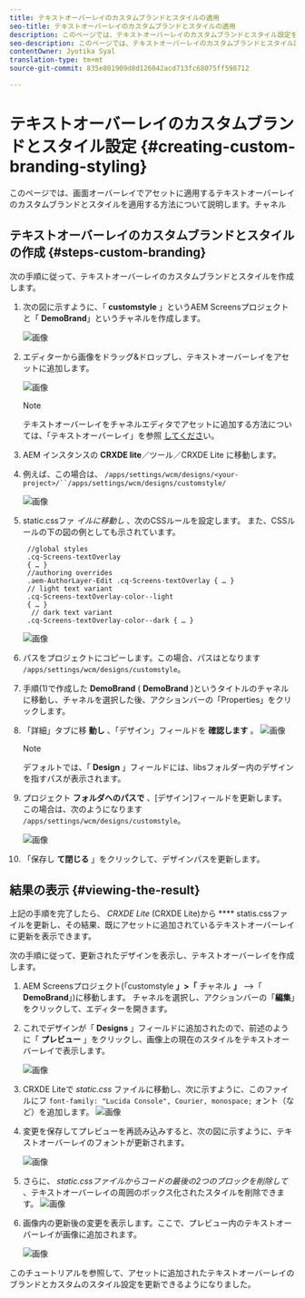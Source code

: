 ```yaml
---
title: テキストオーバーレイのカスタムブランドとスタイルの適用
seo-title: テキストオーバーレイのカスタムブランドとスタイルの適用
description: このページでは、テキストオーバーレイのカスタムブランドとスタイル設定を適用する方法について説明します。
seo-description: このページでは、テキストオーバーレイのカスタムブランドとスタイル設定を適用する方法について説明します。
contentOwner: Jyotika Syal
translation-type: tm+mt
source-git-commit: 835e801909d8d126042acd713fc68075ff598712

---
```



# テキストオーバーレイのカスタムブランドとスタイル設定 {#creating-custom-branding-styling}

このページでは、画面オーバーレイでアセットに適用するテキストオーバーレイのカスタムブランドとスタイルを適用する方法について説明します。チャネル

## テキストオーバーレイのカスタムブランドとスタイルの作成 {#steps-custom-branding}

次の手順に従って、テキストオーバーレイのカスタムブランドとスタイルを作成します。

1. 次の図に示すように、「 **customstyle** 」というAEM Screensプロジェクトと「 **DemoBrand**」というチャネルを作成します。

   ![画像](/help/user-guide/assets/custom-brand/custom-brand1.png)

1. エディターから画像をドラッグ&amp;ドロップし、テキストオーバーレイをアセットに追加します。

   ![画像](/help/user-guide/assets/custom-brand/custom-brand2.png)

   >[!NOTE]
   >テキストオーバーレイをチャネルエディタでアセットに追加する方法については、「テキストオーバーレイ」を参照 [してくださ](/help/user-guide/text-overlay.md)い。

1. AEM インスタンスの **CRXDE lite**／ツール／CRXDE Lite に移動します。

1. 例えば、この場合は、 `/apps/settings/wcm/designs/<your-project>/``/apps/settings/wcm/designs/customstyle/`

   ![画像](/help/user-guide/assets/custom-brand/custom-brand3.png)

1. static.cssファ *イルに移動し* 、次のCSSルールを設定します。 また、CSSルールの下の図の例としても示されています。

   ```shell
    //global styles
    .cq-Screens-textOverlay
    { … }
    //authoring overrides
    .aem-AuthorLayer-Edit .cq-Screens-textOverlay { … }
    // light text variant
    .cq-Screens-textOverlay-color--light
    { … }
     // dark text variant
    .cq-Screens-textOverlay-color--dark { … }
   ```
   ![画像](/help/user-guide/assets/custom-brand/custom-brand4.png)

1. パスをプロジェクトにコピーします。この場合、パスはとなります `/apps/settings/wcm/designs/customstyle`。

1. 手順(1)で作成した **DemoBrand** ( **DemoBrand** )というタイトルのチャネルに移動し、チャネルを選択した後、アクションバーの「Properties」をクリックします。

1. 「詳細」タブに移 **動し** 、「デザイン」フィールドを **確認します** 。
   ![画像](/help/user-guide/assets/custom-brand/custom-brand5.png)

   >[!NOTE]
   >デフォルトでは、「 **Design** 」フィールドには、libsフォルダー内のデザインを指すパスが表示されます。

1. プロジェクト **フォルダへのパスで** 、[デザイン]フィールドを更新します。 この場合は、次のようになります `/apps/settings/wcm/designs/customstyle`。

   ![画像](/help/user-guide/assets/custom-brand/custom-brand6.png)

1. 「保存し **て閉じる** 」をクリックして、デザインパスを更新します。


## 結果の表示 {#viewing-the-result}

上記の手順を完了したら、 *CRXDE Lite* (CRXDE Lite)から **** statis.cssファイルを更新し、その結果、既にアセットに追加されているテキストオーバーレイに更新を表示できます。

次の手順に従って、更新されたデザインを表示し、テキストオーバーレイを作成します。

1. AEM Screensプロジェクト(「customstyle **」>「** チャネル **」** —>「 **DemoBrand**」)に移動します。  チャネルを選択し、アクションバーの「**編集**」をクリックして、エディターを開きます。

1. これでデザインが「 **Designs** 」フィールドに追加されたので、前述のように「 **プレビュー** 」をクリックし、画像上の現在のスタイルをテキストオーバーレイで表示します。

   ![画像](/help/user-guide/assets/custom-brand/custom-brand7.png)

1. CRXDE Liteで *static.css* ファイルに移動し、次に示すように、このファイルにフ `font-family: "Lucida Console", Courier, monospace;` ォント（など）を追加します。
   ![画像](/help/user-guide/assets/custom-brand/custom-brand8.png)

1. 変更を保存してプレビューを再読み込みすると、次の図に示すように、テキストオーバーレイのフォントが更新されます。

   ![画像](/help/user-guide/assets/custom-brand/custom-brand9.png)

1. さらに、 *static.cssファイルからコードの最後の2つのブロックを削除して* 、テキストオーバーレイの周囲のボックス化されたスタイルを削除できます。
   ![画像](/help/user-guide/assets/custom-brand/custom-brand10.png)

1. 画像内の更新後の変更を表示します。ここで、プレビュー内のテキストオーバーレイが画像に追加されます。

   ![画像](/help/user-guide/assets/custom-brand/custom-brand11.png)

このチュートリアルを参照して、アセットに追加されたテキストオーバーレイのブランドとカスタムのスタイル設定を更新できるようになりました。









